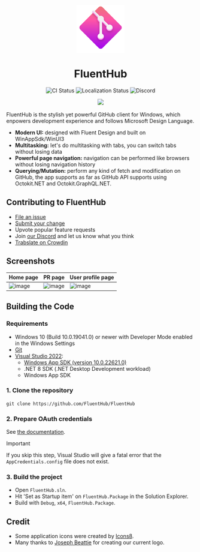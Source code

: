 <p align="center">
  <img width="128" align="center" src="../assets/fluenthub.png" />
</p>
<h1 align="center">
  FluentHub
</h1>
<p align="center">
  <a style="text-decoration:none" href="https://github.com/0x5bfa/FluentHub/actions/workflows/ci.yml">
    <img src="https://github.com/0x5bfa/FluentHub/actions/workflows/ci.yml/badge.svg" alt="CI Status" /></a>
  <a style="text-decoration:none" href="https://crowdin.com/project/fluenthub">
    <img src="https://badges.crowdin.net/fluenthub/localized.svg" alt="Localization Status" /></a>
  <a style="text-decoration:none" href="https://dsc.gg/fluenthub">
    <img src="https://img.shields.io/discord/935562861701390336?label=Discord&color=7289da" alt="Discord" /></a>
</p>
<p align="center">
  <a title="Microsoft Store" target="_blank" href="https://apps.microsoft.com/store/detail/fluenthub/9nkb9hx8rjz3">
  <a style="text-decoration:none" href="https://apps.microsoft.com/detail/9NGHP3DX8HDX?launch=true&mode=full">
    <picture>
      <source media="(prefers-color-scheme: light)" srcset="https://get.microsoft.com/images/en-us%20dark.svg" width="200" />
      <img src="https://get.microsoft.com/images/en-us%20light.svg" width="200" />
    </picture></a>
</p>

FluentHub is the stylish yet powerful GitHub client for Windows, which enpowers development experience and follows Microsoft Design Language.

- **Modern UI:** designed with Fluent Design and built on WinAppSdk/WinUI3
- **Multitasking:** let's do multitasking with tabs, you can switch tabs without losing data
- **Powerful page navigation:** navigation can be performed like browsers without losing navigation history
- **Querying/Mutation:** perform any kind of fetch and modification on GitHub, the app supports as far as GitHub API supports using Octokit.NET and Octokit.GraphQL.NET.

## Contributing to FluentHub

- [File an issue](https://github.com/FluentHub/FluentHub/issues/new/choose)
- [Submit your change](https://github.com/FluentHub/FluentHub/pulls)
- Upvote popular feature requests
- Join [our Discord](https://dsc.gg/fluenthub) and let us know what you think
- [Trabslate on Crowdin](https://crowdin.com/project/fluenthub)

## Screenshots

Home page|PR page|User profile page
---|---|---
![image](https://github.com/0x5bfa/FluentHub/assets/62196528/a31bdace-8700-4a6a-83e9-1cdc52955c4f)|![image](https://github.com/0x5bfa/FluentHub/assets/62196528/a29c4ef8-1fe5-47c3-be03-6afebe02c55b)|![image](https://github.com/0x5bfa/FluentHub/assets/62196528/35ffbe36-00d3-4d04-9019-67307febfc95)

## Building the Code

### Requirements

- Windows 10 (Build 10.0.19041.0) or newer with Developer Mode enabled in the Windows Settings
- [Git](https://git-scm.com/)
- [Visual Studio 2022](https://visualstudio.microsoft.com/vs/):
  - [Windows App SDK (version 10.0.22621.0)](https://developer.microsoft.com/en-us/windows/downloads/windows-sdk/)
  - .NET 8 SDK (.NET Desktop Development workload)
  - Windows App SDK

### 1. Clone the repository

```git
git clone https://github.com/FluentHub/FluentHub
```

### 2. Prepare OAuth credentials

See [the documentation](docs/credentials.md).

> [!IMPORTANT]  
> If you skip this step, Visual Studio will give a fatal error that the `AppCredentials.config` file does not exist.

### 3. Build the project

- Open `FluentHub.sln`.
- Hit 'Set as Startup item' on `FluentHub.Package` in the Solution Explorer.
- Build with `Debug`, `x64`, `FluentHub.Package`.

## Credit

- Some application icons were created by [Icons8](https://github.com/icons8).
- Many thanks to [Joseph Beattie](https://github.com/josephbeattie) for creating our current logo.
